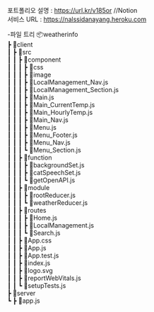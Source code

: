 포트폴리오 설명 : https://url.kr/v185or //Notion  
서비스 URL : https://nalssidanayang.heroku.com  

-파일 트리
📦weatherinfo  
 ┣ 📂client  
 ┃ ┣ 📂src  
 ┃ ┃ ┣ 📂component  
 ┃ ┃ ┃ ┣ 📂css  
 ┃ ┃ ┃ ┣ 📂image  
 ┃ ┃ ┃ ┣ 📜LocalManagement_Nav.js  
 ┃ ┃ ┃ ┣ 📜LocalManagement_Section.js  
 ┃ ┃ ┃ ┣ 📜Main.js  
 ┃ ┃ ┃ ┣ 📜Main_CurrentTemp.js  
 ┃ ┃ ┃ ┣ 📜Main_HourlyTemp.js  
 ┃ ┃ ┃ ┣ 📜Main_Nav.js  
 ┃ ┃ ┃ ┣ 📜Menu.js  
 ┃ ┃ ┃ ┣ 📜Menu_Footer.js  
 ┃ ┃ ┃ ┣ 📜Menu_Nav.js  
 ┃ ┃ ┃ ┗ 📜Menu_Section.js  
 ┃ ┃ ┣ 📂function  
 ┃ ┃ ┃ ┣ 📜backgroundSet.js  
 ┃ ┃ ┃ ┣ 📜catSpeechSet.js  
 ┃ ┃ ┃ ┗ 📜getOpenAPI.js  
 ┃ ┃ ┣ 📂module  
 ┃ ┃ ┃ ┣ 📜rootReducer.js  
 ┃ ┃ ┃ ┗ 📜weatherReducer.js  
 ┃ ┃ ┣ 📂routes  
 ┃ ┃ ┃ ┣ 📜Home.js  
 ┃ ┃ ┃ ┣ 📜LocalManagement.js  
 ┃ ┃ ┃ ┗ 📜Search.js  
 ┃ ┃ ┣ 📜App.css  
 ┃ ┃ ┣ 📜App.js  
 ┃ ┃ ┣ 📜App.test.js  
 ┃ ┃ ┣ 📜index.js  
 ┃ ┃ ┣ 📜logo.svg  
 ┃ ┃ ┣ 📜reportWebVitals.js  
 ┃ ┃ ┗ 📜setupTests.js  
 ┣ 📂server  
 ┗ ┣ 📜app.js  
